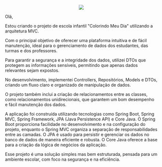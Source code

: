 <p align="center">
<img loading="lazy" src="http://img.shields.io/static/v1?label=STATUS&message=EM%20DESENVOLVIMENTO&color=GREEN&style=for-the-badge"/>
</p>

Olá,

Estou criando o projeto de escola infantil "Colorindo Meu Dia" utilizando a arquitetura MVC. 

Com o principal objetivo de oferecer uma plataforma intuitiva e de fácil manutenção, ideal para o gerenciamento de dados dos estudantes, das turmas e dos professores. 

Para garantir a segurança e a integridade dos dados, utilizei DTOs que protegem as informações sensíveis, permitindo que apenas dados relevantes sejam expostos.

No desenvolvimento, implementei Controllers, Repositórios, Models e DTOs, criando um fluxo claro e organizado de manipulação de dados. 

O projeto também inclui a criação de relacionamentos entre as classes, como relacionamentos unidirecionais, que garantem um bom desempenho e fácil manutenção dos dados.

A aplicação foi construída utilizando tecnologias como Spring Boot, Spring MVC, Spring Framework, JPA (Java Persistence API) e Core Java. 
O Spring Boot proporciona facilidade no desenvolvimento e na configuração do projeto, enquanto o Spring MVC organiza a separação de responsabilidades entre as camadas. 
O JPA é usado para persistir e gerenciar os dados no banco de dados de maneira eficiente e robusta. O Core Java oferece a base para a criação da lógica de negócios da aplicação.

Esse projeto é uma solução simples mas bem estruturada, pensada para um ambiente escolar, com foco na segurança e na eficiência.
